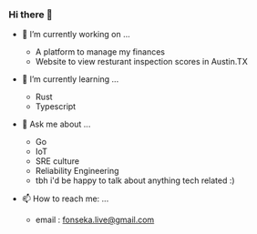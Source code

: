 ### Hi there 👋

- 🔭 I’m currently working on ...
  - A platform to manage my finances
  - Website to view resturant inspection scores in Austin.TX 
  
- 🌱 I’m currently learning ...
  - Rust 
  - Typescript
  
- 💬 Ask me about ...
  - Go
  - IoT
  - SRE culture 
  - Reliability Engineering 
  - tbh i'd be happy to talk about anything tech related :) 
  
- 📫 How to reach me: ...
  - email : fonseka.live@gmail.com
